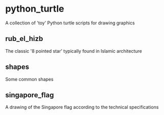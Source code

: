 # python_turtle
A collection of 'toy' Python turtle scripts for drawing graphics

## rub_el_hizb
The classic '8 pointed star' typically found in Islamic architecture

## shapes
Some common shapes

## singapore_flag
A drawing of the Singapore flag according to the technical specifications